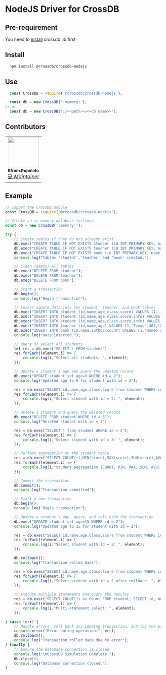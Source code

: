 # NodeJS Driver for CrossDB

## Pre-requirement
You need to [install](https://crossdb.org/get-started/install/) crossdb lib first

## Install
```sh
  npm install @croosdb/crossdb-nodejs
```
## Use

```javascript
  const CrossDB = require('@croosdb/crossdb-nodejs');

  const db = new CrossDB(':memory:');
// or
  const db = new CrossDB('./<<path>>/<<db name>>');
```

## Contributors

<!-- ALL-CONTRIBUTORS-LIST:START - Do not remove or modify this section -->
<!-- prettier-ignore-start -->
<!-- markdownlint-disable -->
<table>
  <tr>
    <td align="center">
      <a href="https://github.com/efremropelato">
        <img src="https://avatars.githubusercontent.com/u/6368884?v=4?s=100" width="100px;" alt=""/><br />
        <sub><b>Efrem Ropelato</b></sub>
      </a><br />
      <a href="https://github.com/crossdb-org/crossdb-nodejs/commits?author=efremropelato" title="Code">💻 <i>Maintainer</i></a>
    </td>
  </tr>
</table>
<!-- markdownlint-restore -->
<!-- prettier-ignore-end -->
<!-- ALL-CONTRIBUTORS-LIST:END -->

## Example

```javascript
// Import the CrossDB module
const CrossDB = require('@croosdb/crossdb-nodejs');

// Create an in-memory database instance
const db = new CrossDB(':memory:');

try {
    // Create tables if they do not already exist
    db.exec("CREATE TABLE IF NOT EXISTS student (id INT PRIMARY KEY, name CHAR(16), age INT, class CHAR(16), score FLOAT, info VARCHAR(255))");
    db.exec("CREATE TABLE IF NOT EXISTS teacher (id INT PRIMARY KEY, name CHAR(16), age INT, info CHAR(255), INDEX (name))");
    db.exec("CREATE TABLE IF NOT EXISTS book (id INT PRIMARY KEY, name CHAR(64), author CHAR(32), count INT, INDEX (name))");
    console.log("Tables 'student','teacher' and 'book' created.");

    // Clean (empty) all tables
    db.exec("DELETE FROM student");
    db.exec("DELETE FROM teacher");
    db.exec("DELETE FROM book");

    // Start a transaction
    db.begin();
    console.log("Begin transaction");

    // Insert sample data into the student, teacher, and book tables
    db.exec("INSERT INTO student (id,name,age,class,score) VALUES (1,'jack',10,'3-1',90),(2,'tom',11,'2-5',91),(3,'jack',11,'1-6',92),(4,'rose',10,'4-2',90),(5,'tim',10,'3-1',95)");
    db.exec("INSERT INTO student (id,name,age,class,score,info) VALUES (6,'Tony',10,'3-1',95,'%s')", "He is a boy.\nHe likes playing football.\nWe all like him!");
    db.exec("INSERT INTO student (id,name,age,class,score,info) VALUES (7,'Wendy',10,'3-1',95,'%s')", "She is a girl.\nShe likes cooking.\nWe all love her!");
    db.exec("INSERT INTO teacher (id,name,age) VALUES (1,'Tomas',40),(2,'Steven',50),(3,'Bill',31),(4,'Lucy',29)");
    db.exec("INSERT INTO book (id,name,author,count) VALUES (1,'Romeo and Juliet','Shakespeare',10),(2,'Pride and Prejudice','Austen',5),(3,'Great Expectations','Dickens',8),(4,'Sorrows of Young Werther','Von Goethe',4)");
    console.log("Data inserted.");

    // Query to select all students
    let res = db.exec("SELECT * FROM student");
    res.forEach((element,i) => {
        console.log(i,"Select all students: ", element);
    });

    // Update a student's age and query the updated record
    db.exec("UPDATE student set age=9 WHERE id = 2");
    console.log("Updated age to 9 for student with id = 2");

    res = db.exec("SELECT id,name,age,class,score from student WHERE id = 2");
    res.forEach((element,i) => {
        console.log(i,"Select student with id = 2: ", element);
    });

    // Delete a student and query the deleted record
    db.exec("DELETE FROM student WHERE id = 3");
    console.log("Deleted student with id = 3");

    res = db.exec("SELECT * from student WHERE id = 3");
    res.forEach((element,i) => {
        console.log(i,"Select student with id = 3: ", element);
    });

    // Perform aggregation on the student table
    res = db.exec("SELECT COUNT(*),MIN(score),MAX(score),SUM(score),AVG(score) FROM student");
    res.forEach((element,i) => {
        console.log(i,"Student aggregation (COUNT, MIN, MAX, SUM, AVG): ", element);
    });

    // Commit the transaction
    db.commit();
    console.log("Transaction committed");

    // Start a new transaction
    db.begin();
    console.log("Begin transaction");

    // Update a student's age, query, and roll back the transaction
    db.exec("UPDATE student set age=15 WHERE id = 2");
    console.log("Updated age to 15 for student with id = 2");

    res = db.exec("SELECT id,name,age,class,score from student WHERE id = 2");
    res.forEach((element,i) => {
        console.log(i,"Select student with id = 2: ", element);
    });

    db.rollback();
    console.log("Transaction rolled back");

    res = db.exec("SELECT id,name,age,class,score from student WHERE id = 2");
    res.forEach((element,i) => {
        console.log(i,"Select student with id = 2 after rollback: ", element);
    });

    // Execute multiple statements and query the results
    res = db.exec("SELECT COUNT(*) as Count FROM student; SELECT id, name, age FROM student WHERE id=2;SELECT MIN(score) as min, MAX(score) as max, SUM(score) as sum, AVG(score) as avg FROM student");
    res.forEach((element,i) => {
        console.log(i,"Multi-statement select: ", element);
    });

} catch (err) {
    // Handle errors, roll back any pending transaction, and log the error
    console.error("Error during operation:", err);
    db.rollback();
    console.log("Transaction rolled back due to error");
} finally {
    // Ensure the database connection is closed
    console.log("\nCrossDB Simulation Complete.");
    db.close();
    console.log("Database connection closed.");
}
```
